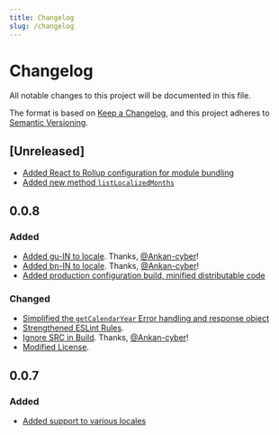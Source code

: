```yaml
---
title: Changelog
slug: /changelog
---
```


# Changelog

All notable changes to this project will be documented in this file.

The format is based on [Keep a Changelog](https://keepachangelog.com/en/1.0.0/), and this project adheres to [Semantic Versioning](https://semver.org/spec/v2.0.0.html).

## [Unreleased]

- [Added React to Rollup configuration for module bundling](https://github.com/9mbs/calendar-widgets/issues/121)
- [Added new method `listLocalizedMonths`](https://github.com/9mbs/calendar-widgets/issues/121)

## 0.0.8

### Added 

- [Added gu-IN to locale](https://github.com/9mbs/calendar-widgets/pull/94). Thanks, [@Ankan-cyber](https://github.com/Ankan-cyber)!
- [Added bn-IN to locale](https://github.com/9mbs/calendar-widgets/pull/95). Thanks, [@Ankan-cyber](https://github.com/Ankan-cyber)!
- [Added production configuration build, minified distributable code](https://github.com/9mbs/calendar-widgets/issues/102)

### Changed

- [Simplified the `getCalendarYear` Error handling and response object](https://github.com/9mbs/calendar-widgets/issues/81)
- [Strengthened ESLint Rules](https://github.com/9mbs/calendar-widgets/issues/57).
- [Ignore SRC in Build](https://github.com/9mbs/calendar-widgets/issues/80). Thanks, [@Ankan-cyber](https://github.com/Ankan-cyber)!
- [Modified License](https://github.com/9mbs/calendar-widgets/issues/104).

## 0.0.7

### Added 

- [Added support to various locales](https://github.com/9mbs/calendar-widgets/issues/59)
